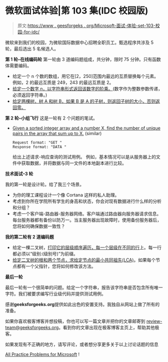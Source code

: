 # 微软面试体验|第 103 集(IDC 校园版)

> 原文:[https://www . geesforgeks . org/Microsoft-面试-体验-set-103-校园-for-idc/](https://www.geeksforgeeks.org/microsoft-interview-experience-set-103-on-campus-for-idc/)

微软来到我们的校园，为微软国际数据中心招聘全职员工。甄选程序共涉及 5 轮，最后选出 5 名候选人。

**第 1 轮–在线编码轮**
第一轮由 3 道编码题组成，共分钟，限时 75 分钟。只有函数体需要编码。

*   给定一个 n 个数的数组，用它在[2，250]范围内最远的互质替换每个元素。例如，2 的最远互质是 249，243 的最远互质是 2。
*   [给定一个数字 n，以字符串形式返回该数字的阶乘。](https://www.geeksforgeeks.org/factorial-large-number/)(数字作为整数参数传递，必须返回字符串。)
*   [给定两棵树，树 A 和树 B，如果 B 是 A 的子树，则返回子树的大小，否则返回零。](https://www.geeksforgeeks.org/check-if-a-binary-tree-is-subtree-of-another-binary-tree/)

**第 2 轮–小组飞行**
这是一轮有 2 个问题的笔试。

*   [Given a sorted integer array and a number X, find the number of unique pairs in the array that sum up to X.](https://www.geeksforgeeks.org/write-a-c-program-that-given-a-set-a-of-n-numbers-and-another-number-x-determines-whether-or-not-there-exist-two-elements-in-s-whose-sum-is-exactly-x/) (similar)

    ```
    Request format: "GET "
    Response format: "DATA "
    ```

    给出上述请求-响应查询的测试用例。
    例如，基本情况可以是从服务器上的文件中获取数据，并将数据与同一文件的本地副本进行比较。

**技术面试–3 轮**

我的第一轮是设计轮。给了我三个场景。

*   为你的理工课程设计一个像 Cortana 这样的私人助理。
*   考虑到你所在学院所有学生的身高和状态，你会对现有数据进行什么样的分析和分组？
*   考虑一个客户端-路由器-服务器网络。客户端通过路由器向服务器请求信息。每台服务器都有备份以防万一。当主服务器出现故障时，使用备份服务器后，您将如何确保数据一致性？

**我的第二轮有 2 道编码题**

*   给定一棵二叉树，[打印它的层级顺序遍历，每一个层级在不同的行](https://www.geeksforgeeks.org/print-level-order-traversal-line-line/)上。每一行都必须以“级别:(级别号)”为前缀。
*   [给定二叉树的根和两个节点，求给定节点的最小共同祖先(LCA)](https://www.geeksforgeeks.org/lowest-common-ancestor-binary-tree-set-1/)。如果每个节点都有一个父指针，您将如何修改该方法。

**最后一轮**

最后一轮有一个很简单的问题。给定一个字符串，报告该字符串是否包含所有唯一字符。我们被要求编写行业级代码并提供测试用例。

感谢**geeksforgeeks.org**提供如此出色的安置支持。我独自从网站上做了所有的准备。

如果你喜欢极客博客并想投稿，你也可以写一篇文章并把你的文章邮寄到 review-team@geeksforgeeks.org。看到你的文章出现在极客博客主页上，帮助其他极客。

如果发现有不正确的地方，请写评论，或者想分享更多关于以上讨论话题的信息

[All Practice Problems for Microsoft](https://practice.geeksforgeeks.org/company/Microsoft/) !